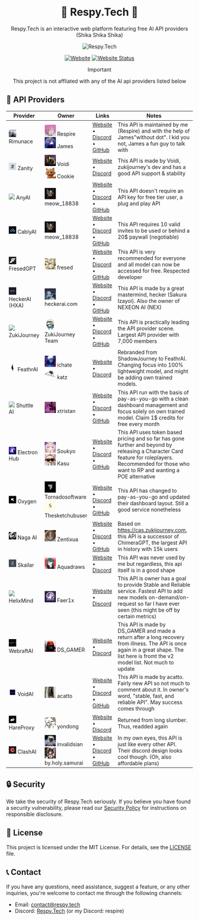 <div align="center">

# 🌟 Respy.Tech 🌟

Respy.Tech is an interactive web platform featuring free AI API providers
<br>
(Shika Shika Shika)

<img src="https://respy.tech/images/shikanoko.png" alt="Respy.Tech" width="300">

[![Website](https://img.shields.io/badge/Website-respy.tech-blue?style=flat-square&logo=netlify)](https://respy.tech/)
[![Website Status](https://img.shields.io/website?url=https%3A%2F%2Frespy.tech&style=flat-square&logo=replit&label=Website%20Status)](https://respy.tech/)

> [!IMPORTANT]
> This project is not affliated with any of the AI api providers listed below

</div>

## 🤝 API Providers

| Provider                                                              | Owner                                                                                                                                          | Links                                                                                                                                 | Notes                                                                                                                                                                                              |
| --------------------------------------------------------------------- | ---------------------------------------------------------------------------------------------------------------------------------------------- | ------------------------------------------------------------------------------------------------------------------------------------- | -------------------------------------------------------------------------------------------------------------------------------------------------------------------------------------------------- |
| <img src="src/assets/icons/rimunace.gif" width="20"> Rimunace         | <img src="src/assets/avatar/respire.gif" width="30"> Respire<br><img src="src/assets/avatar/james.webp" width="30"> James                      | [Website](https://api.rimunace.xyz) • [Discord](https://discord.gg/respy-tech) • [GitHub](https://github.com/rimunace)                | This API is maintained by me (Respire) and with the help of James"without dot". I kid you not, James a fun guy to talk with                                                                        |
| <img src="src/assets/icons/zanity.webp" width="20"> Zanity            | <img src="src/assets/avatar/voidi.webp" width="30"> Voidi<br><img src="src/assets/avatar/cookie.webp" width="30"> Cookie                       | [Website](https://zanity.xyz/) • [Discord](https://discord.gg/4DRjqaFkhd)                                                             | This API is made by Voidi, zukijourney's dev and has a good API support & stability                                                                                                                |
| <img src="src/assets/icons/anyai.gif" width="20"> AnyAI               | <img src="src/assets/avatar/meow.webp" width="30"> meow_18838                                                                                  | [Website](https://api.airforce/) • [Discord](https://discord.com/invite/q55gsH8z5F) • [GitHub](https://github.com/meow-18838)         | This API doesn't require an API key for free tier user, a plug and play API                                                                                                                        |
| <img src="src/assets/icons/cablyai.gif" width="20"> CablyAI           | <img src="src/assets/avatar/meow.webp" width="30"> meow_18838                                                                                  | [Website](https://cablyai.com/) • [Discord](https://discord.gg/2k4j4PxE) • [GitHub](https://github.com/meow-18838)                    | This API requires 10 valid invites to be used or behind a 20$ paywall (negotiable)                                                                                                                 |
| <img src="src/assets/icons/fresedgpt.webp" width="20"> FresedGPT      | <img src="src/assets/avatar/fresed.webp" width="30"> fresed                                                                                    | [Website](https://fresed-api.gitbook.io/fresed-api) • [Discord](https://discord.gg/QX86yU4G) • [GitHub](https://github.com/qazplmqaz) | This API is very recommended for everyone and all model can now be accessed for free. Respected developer                                                                                          |
| <img src="src/assets/icons/heckerai.webp" width="20"> HeckerAI (HXA)  | <img src="src/assets/avatar/hecker.webp" width="30"> heckerai.com                                                                              | [Website](https://heckerai.com) • [Discord](https://discord.gg/Hg7jw8K8) • [GitHub](https://github.com/LiveGamer101)                  | This API is made by a great mastermind, hecker (Sakura Izayoi). Also the owner of NEXEON AI (NEX)                                                                                                  |
| <img src="src/assets/icons/zukijourney.gif" width="20"> ZukiJourney   | <img src="src/assets/avatar/ZukiJourney.png" width="30"> ZukiJourney Team                                                                      | [Website](https://zukijourney.xyz) • [Discord](https://discord.gg/zukijourney) • [GitHub](https://github.com/zukijourney)             | This API is practically leading the API provider scene. Largest API provider with 7,000 members                                                                                                    |
| <img src="src/assets/icons/feathrai.webp" width="20"> FeathrAI        | <img src="src/assets/avatar/ichate.webp" width="30"> ichate<br><img src="src/assets/avatar/katz.webp" width="30"> katz                         | [Website](https://shadowjourney.xyz) • [Discord](https://discord.com/invite/yB2YZJUA3F)                                               | Rebranded from ShadowJourney to FeathrAI. Changing focus into 100% lightweight model, and might be adding own trained models.                                                                      |
| <img src="src/assets/icons/shuttleai.gif" width="20"> Shuttle AI      | <img src="src/assets/avatar/tristan.webp" width="30"> xtristan                                                                                 | [Website](https://shuttleai.com) • [Discord](https://discord.com/invite/shuttleai) • [GitHub](https://github.com/tristandevs)         | This API run with the basis of pay-as-you-go with a clean dashboard management and focus solely on own trained model. Claim 1$ credits for free every month                                        |
| <img src="src/assets/icons/electronhub.webp" width="20"> Electron Hub | <img src="src/assets/avatar/soukyo.gif" width="30"> Soukyo<br><img src="src/assets/avatar/kasu.webp" width="30"> Kasu                          | [Website](https://api.electronhub.top) • [Discord](https://discord.gg/apUUqbxCBQ) • [GitHub](https://github.com/snowby666)            | This API uses token based pricing and so far has gone further and beyond by releasing a Character Card feature for roleplayers. Recommended for those who want to RP and wanting a POE alternative |
| <img src="src/assets/icons/oxygen.webp" width="20"> Oxygen            | <img src="src/assets/avatar/tornado.webp" width="30"> Tornadosoftware<br><img src="src/assets/avatar/sketchy.webp" width="30"> Thesketchubuser | [Website](https://oxyapi.uk) • [Discord](https://discord.com/invite/kM6MaCqGKA) • [GitHub](https://github.com/tornado-softwares)      | This API has changed to pay-as-you-go and updated their dashboard layout. Still a good service nonetheless                                                                                         |
| <img src="src/assets/icons/nagaai.webp" width="20"> Naga AI           | <img src="src/assets/avatar/zentix.webp" width="30"> Zentixua                                                                                  | [Website](https://naga.ac) • [Discord](https://discord.com/invite/JxRBXBhabu) • [GitHub](https://github.com/ZentixUA)                 | Based on https://cas.zukijourney.com, this API is a successor of ChimeraGPT, the largest API in history with 15k users                                                                             |
| <img src="src/assets/icons/skailar.webp" width="20"> Skailar          | <img src="src/assets/avatar/aqua.webp" width="30"> Aquadraws                                                                                   | [Website](https://test.skailar.it/) • [Discord](https://discord.com/invite/ka9tkU9UNz)                                                | This API was never used by me but regardless, this api itself is in a good shape                                                                                                                   |
| <img src="src/assets/icons/helixmind.gif" width="20"> HelixMind       | <img src="src/assets/avatar/phantasifae.webp" width="30"> Faer1x                                                                               | [Website](https://helixmind.online) • [Discord](https://discord.gg/n7RpEtH8J8)                                                        | This API is owner has a goal to provide Stable and Reliable service. Fastest API to add new models on-demand/on-request so far I have ever seen (this might be off by certain metrics)             |
| <img src="src/assets/icons/webraftai.webp" width="20"> WebraftAI      | <img src="src/assets/avatar/dsgamer.webp" width="30"> DS_GAMER                                                                                 | [Website](https://api.webraft.in/) • [Discord](https://discord.gg/Fy2BVXR9Qb)                                                         | This API is made by DS_GAMER and made a return after a long recovery from illness. The API is once again in a great shape. The list here is fromt the v2 model list. Not much to update            |
| <img src="src/assets/icons/voidai.gif" width="20"> VoidAI             | <img src="src/assets/avatar/acatto.webp" width="30"> acatto                                                                                    | [Website](https://voidai.xyz) • [Discord](https://discord.com/invite/pQab7kukfu) • [GitHub](https://github.com/acatto)                | This API is made by acatto. Fairly new API so not much to comment about it. In owner's word, "stable, fast, and reliable API". May success comes through                                           |
| <img src="src/assets/icons/hareproxy.webp" width="20"> HareProxy      | <img src="src/assets/avatar/yongdong.webp" width="30"> yondong                                                                                 | [Website](https://api.hareproxy.com/) • [Discord](https://discord.gg/hareproxy)                                                       | Returned from long slumber. Thus, readded again                                                                                                                                                    |
| <img src="src/assets/icons/clashai.webp" width="20"> ClashAI          | <img src="src/assets/avatar/sian.webp" width="30"> invalidsian<br><img src="src/assets/avatar/samurai.webp" width="30"> by.holy.samurai        | [Website](https://clashai.eu) • [Discord](https://discord.gg/KfCauDuM7T) • [GitHub](https://github.com/invalidsian)                   | In my own eyes, this API is just like every other API. Their discord design looks cool though. (Oh, also affordable plans)                                                                         |

## 🔒 Security

We take the security of Respy.Tech seriously. If you believe you have found a security vulnerability, please read our [Security Policy](SECURITY.md) for instructions on responsible disclosure.

## 📄 License

This project is licensed under the MIT License. For details, see the [LICENSE](LICENSE) file.

## 📞 Contact

If you have any questions, need assistance, suggest a feature, or any other inquiries, you're welcome to contact me through the following channels:

- Email: [contact@respy.tech](mailto:contact@respy.tech)
- Discord: [Respy.Tech](https://discord.gg/respy-tech) (or my Discord: respire)
